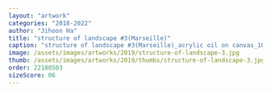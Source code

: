 ```yaml
---
layout: "artwork"
categories: "2018-2022"
author: "Jihoon Ha"
title: "structure of landscape #3(Marseille)"
caption: "structure of landscape #3(Marseille)_acrylic oil on canvas_105×150㎝_2019"
image: /assets/images/artworks/2019/structure-of-landscape-3.jpg
thumb: /assets/images/artworks/2019/thumbs/structure-of-landscape-3.jpg
order: 22180503
sizeScore: 06
---
```


